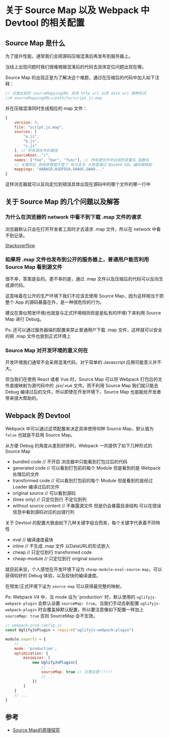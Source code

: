 # 关于 Source Map 以及 Webpack 中 Devtool 的相关配置

## Source Map 是什么
为了提升性能，通常我们会把源码压缩混淆后再发布到服务器上。  

当线上出现问题时我们很难根据混淆后的代码去具体定位问题出现在哪。  

Source Map 的出现正是为了解决这个难题，通过在压缩后的代码中加入如下注释：
```js
// 注意此处的 sourceMappingURL 支持 http uri 以及 data uri 俩种形式
//# sourceMappingURL=/path/to/script.js.map
```
并在压缩混淆同时生成相应的 map 文件：
```js
{
    version: 3,
    file: "script.js.map",
    sources: [
        "a.js",
        "b.js",
        "c.js"
    ], // 所有源文件的路径
    sourceRoot: "/",
    names: ["foo", "bar", "func"], // 所有源文件中出现的变量名 函数名
	// 关键所在 具体原理就不管了 有点复杂 大致是通过 Base64-VQL 编码做映射
    mappings: "AABASD,ASDFDSA,OAAOC,OAAO..."
}
```
这样浏览器就可以反向定位到错误具体出现在源码中的哪个文件的哪一行中  

## 关于 Source Map 的几个问题以及解答
### 为什么在浏览器的 network 中看不到下载 .map 文件的请求
浏览器默认只会在打开开发者工具时才去请求 .map 文件，所以在 network 中看不到记录。  

[Stackoverflow](https://stackoverflow.com/questions/44315460/when-do-browsers-download-sourcemaps#)

### 如果将 .map 文件也发布到公开的服务器上，普通用户能否利用 Source Map 看到源文件
很不幸，答案是会的。更不幸的是，通过 .map 文件以及压缩后的代码可以反向生成源代码。  

这意味着在公开的生产环境下我们不应该去使用 Source Map，因为这样相当于把整个 App 的源码暴露在外，是一种很危险的行为。  

建议在类似预发环境(也就是与正式环境相同但是是私有的环境)下来利用 Source Map 进行 Debug。  

Ps: 还可以通过服务器端的配置来禁止普通用户下载 .map 文件，这样就可以安全的把 .map 文件也放到正式环境上

### Source Map 对开发环境的意义何在
开发环境我们通常不会采用混淆代码，对于简单的 Javascript 应用可能意义并不大。  

但当我们在使用 React 或者 Vue 时，Source Map 可以将 Webpack 打包后的文件直接映射为源代码中的 .jsx/.vue 文件。而不利用 Source Map 我们就只能去 Debug 编译过后的文件。所以即使在开发环境下，Source Map 也是能给开发者带来很大帮助的。  

## Webpack 的 Devtool
Webpack 中可以通过这项配置来决定具体使用何种 Source Map，默认值为 `false` 也就是不启用 Source Map。  

从方便 Debug 的角度从差到好排列，Webpack 一共提供了如下几种形式的 Source Map
* bundled code // 不开启 浏览器中只能看到打包过后的代码
* generated code // 可以看到打包前的每个 Module 但是看到的是 Webpack 处理后的文件
* transformed code // 可以看到打包前的每个 Module 但是看到的是经过 Loader 编译过后的文件
* original source // 可以看到源码
* (lines only) // 只定位到行 不定位到列
* without source content // 不暴露源文件 但是仍会暴露目录结构 可以在错误信息中看到源码对应的出错行列

关于 Devtool 的配置大致由如下几种关键字组合而来，每个关键字代表着不同特性
* eval // 编译速度最快
* inline // 不生成 .map 文件 以DataURL的形式嵌入
* cheap // 只定位到行 transformed code
* cheap-module // 只定位到行 original source

就目前来说，个人感觉在开发环境下设为 `cheap-module-eval-source-map`，可以获得较好的 Debug 体验，以及较快的编译速度。  

在预发/正式环境下设为 `source-map` 可以获得最完整的映射。  

Ps: Webpack V4 中，当 mode 设为 'production' 时，默认使用的 `uglifyjs-webpack-plugin` 会默认设置 `sourceMap: true`。当我们手动去新配置 `uglifyjs-webpack-plugin` 时会覆盖掉默认配置，所以要注意像如下配置一样加上 `sourceMap: true` 否则 SourceMap 会不生效。
```js
// webpack.prod.config.js
const UglifyJsPlugin = require("uglifyjs-webpack-plugin")

module.exports = {
	// ...
	mode: 'production',
	optimization: {
		minimizer: [
			new UglifyJsPlugin({
				// ...
				sourceMap: true // 注意这里!!!!!!
				// ...
			})
		]
	}
	// ...
}
```

## 参考
* [Source Map的原理探究](https://www.codercto.com/a/31149.html)